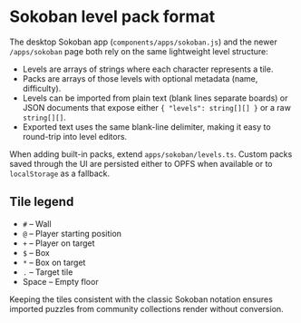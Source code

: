 # Sokoban level pack format

The desktop Sokoban app (`components/apps/sokoban.js`) and the newer `/apps/sokoban`
page both rely on the same lightweight level structure:

- Levels are arrays of strings where each character represents a tile.
- Packs are arrays of those levels with optional metadata (name, difficulty).
- Levels can be imported from plain text (blank lines separate boards) or JSON
  documents that expose either `{ "levels": string[][] }` or a raw `string[][]`.
- Exported text uses the same blank-line delimiter, making it easy to round-trip
  into level editors.

When adding built-in packs, extend `apps/sokoban/levels.ts`. Custom packs saved
through the UI are persisted either to OPFS when available or to
`localStorage` as a fallback.

## Tile legend

- `#` – Wall
- `@` – Player starting position
- `+` – Player on target
- `$` – Box
- `*` – Box on target
- `.` – Target tile
- Space – Empty floor

Keeping the tiles consistent with the classic Sokoban notation ensures imported
puzzles from community collections render without conversion.
